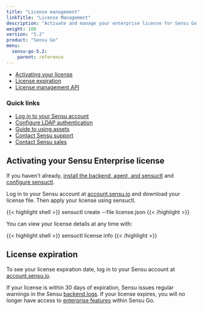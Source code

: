 ```yaml
---
title: "License management"
linkTitle: "License Management"
description: "Activate and manage your enterprise license for Sensu Go."
weight: 100
version: "5.2"
product: "Sensu Go"
menu:
  sensu-go-5.2:
    parent: reference
---
```


- [Activating your license](#activating-your-sensu-enterprise-license)
- [License expiration](#license-expiration)
- [License management API](../../api/license)

### Quick links

- [Log in to your Sensu account](https://account.sensu.io/)
- [Configure LDAP authentication](../../installation/auth)
- [Guide to using assets](../../guides/install-check-executables-with-assets)
- [Contact Sensu support](https://account.sensu.io/support)
- [Contact Sensu sales](https://sensu.io/sales)

## Activating your Sensu Enterprise license

If you haven't already, [install the backend, agent, and sensuctl](../../installation/install-sensu) and [configure sensuctl](../../sensuctl/reference/#first-time-setup).

Log in to your Sensu account at [account.sensu.io](https://account.sensu.io/) and download your license file.
Then apply your license using sensuctl.

{{< highlight shell >}}
sensuctl create --file license.json
{{< /highlight >}}

You can view your license details at any time with:

{{< highlight shell >}}
sensuctl license info
{{< /highlight >}}

## License expiration

To see your license expiration date, log in to your Sensu account at [account.sensu.io](https://account.sensu.io/).

If your license is within 30 days of expiration, Sensu issues regular warnings in the Sensu [backend logs](../../guides/troubleshooting).
If your license expires, you will no longer have access to [enterprise features](../../getting-started/enterprise) within Sensu Go.
